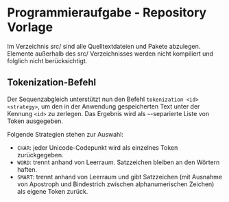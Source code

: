 # Programmieraufgabe - Repository Vorlage
Im Verzeichnis src/ sind alle Quelltextdateien und Pakete abzulegen.
Elemente außerhalb des src/ Verzeichnisses werden nicht kompiliert und folglich nicht berücksichtigt.

## Tokenization-Befehl
Der Sequenzabgleich unterstützt nun den Befehl `tokenization <id> <strategy>`, um den in der
Anwendung gespeicherten Text unter der Kennung `<id>` zu zerlegen. Das Ergebnis wird als
`~`-separierte Liste von Token ausgegeben.

Folgende Strategien stehen zur Auswahl:

* `CHAR`: jeder Unicode-Codepunkt wird als einzelnes Token zurückgegeben.
* `WORD`: trennt anhand von Leerraum. Satzzeichen bleiben an den Wörtern haften.
* `SMART`: trennt anhand von Leerraum und gibt Satzzeichen (mit Ausnahme von Apostroph und Bindestrich
  zwischen alphanumerischen Zeichen) als eigene Token zurück.
